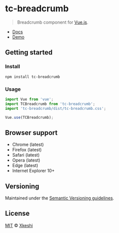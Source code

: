 # tc-breadcrumb

> Breadcrumb component for [Vue.js](https://vuejs.org/).

- [Docs](docs/index.md)
- [Demo](https://xkeshi.github.io/eks/#/components/breadcrumb)

## Getting started

### Install

```shell
npm install tc-breadcrumb
```

### Usage

```js
import Vue from 'vue';
import TCBreadcrumb from 'tc-breadcrumb';
import 'tc-breadcrumb/dist/tc-breadcrumb.css';

Vue.use(TCBreadcrumb);
```

## Browser support

- Chrome (latest)
- Firefox (latest)
- Safari (latest)
- Opera (latest)
- Edge (latest)
- Internet Explorer 10+

## Versioning

Maintained under the [Semantic Versioning guidelines](http://semver.org).

## License

[MIT](http://opensource.org/licenses/MIT) © [Xkeshi](http://xkeshi.com)
